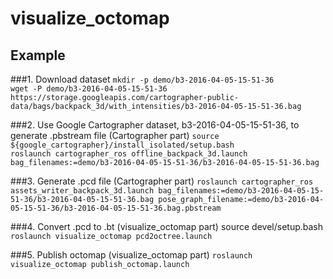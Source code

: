 # visualize_octomap

## Example

###1. Download dataset
`mkdir -p demo/b3-2016-04-05-15-51-36`  
`wget -P demo/b3-2016-04-05-15-51-36 https://storage.googleapis.com/cartographer-public-data/bags/backpack_3d/with_intensities/b3-2016-04-05-15-51-36.bag`  

###2. Use Google Cartographer dataset, b3-2016-04-05-15-51-36, to generate .pbstream file (Cartographer part)
`source ${google_cartographer}/install_isolated/setup.bash`  
`roslaunch cartographer_ros offline_backpack_3d.launch bag_filenames:=demo/b3-2016-04-05-15-51-36/b3-2016-04-05-15-51-36.bag`  

###3. Generate .pcd file (Cartographer part)
`roslaunch cartographer_ros assets_writer_backpack_3d.launch bag_filenames:=demo/b3-2016-04-05-15-51-36/b3-2016-04-05-15-51-36.bag pose_graph_filename:=demo/b3-2016-04-05-15-51-36/b3-2016-04-05-15-51-36.bag.pbstream`  

###4. Convert .pcd to .bt (visualize_octomap part)
source devel/setup.bash  
`roslaunch visualize_octomap pcd2octree.launch`  

###5. Publish octomap (visualize_octomap part)
`roslaunch visualize_octomap publish_octomap.launch`  

